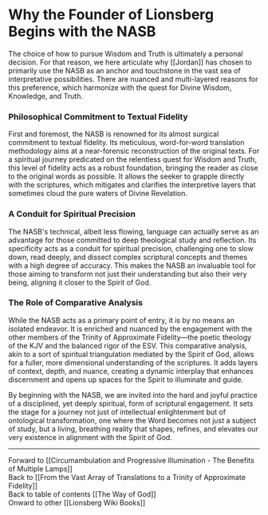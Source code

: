 # Why the Founder of Lionsberg Begins with the NASB

The choice of how to pursue Wisdom and Truth is ultimately a personal decision. For that reason, we here articulate why [[Jordan]] has chosen to primarily use the NASB as an anchor and touchstone in the vast sea of interpretative possibilities. There are nuanced and multi-layered reasons for this preference, which harmonize with the quest for Divine Wisdom, Knowledge, and Truth.

### Philosophical Commitment to Textual Fidelity

First and foremost, the NASB is renowned for its almost surgical commitment to textual fidelity. Its meticulous, word-for-word translation methodology aims at a near-forensic reconstruction of the original texts. For a spiritual journey predicated on the relentless quest for Wisdom and Truth, this level of fidelity acts as a robust foundation, bringing the reader as close to the original words as possible. It allows the seeker to grapple directly with the scriptures, which mitigates and clarifies the interpretive layers that sometimes cloud the pure waters of Divine Revelation.

### A Conduit for Spiritual Precision

The NASB's technical, albeit less flowing, language can actually serve as an advantage for those committed to deep theological study and reflection. Its specificity acts as a conduit for spiritual precision, challenging one to slow down, read deeply, and dissect complex scriptural concepts and themes with a high degree of accuracy. This makes the NASB an invaluable tool for those aiming to transform not just their understanding but also their very being, aligning it closer to the Spirit of God.

### The Role of Comparative Analysis

While the NASB acts as a primary point of entry, it is by no means an isolated endeavor. It is enriched and nuanced by the engagement with the other members of the Trinity of Approximate Fidelity—the poetic theology of the KJV and the balanced rigor of the ESV. This comparative analysis, akin to a sort of spiritual triangulation mediated by the Spirit of God, allows for a fuller, more dimensional understanding of the scriptures. It adds layers of context, depth, and nuance, creating a dynamic interplay that enhances discernment and opens up spaces for the Spirit to illuminate and guide.

By beginning with the NASB, we are invited into the hard and joyful practice of a disciplined, yet deeply spiritual, form of scriptural engagement. It sets the stage for a journey not just of intellectual enlightenment but of ontological transformation, one where the Word becomes not just a subject of study, but a living, breathing reality that shapes, refines, and elevates our very existence in alignment with the Spirit of God.

_____

Forward to [[Circumambulation and Progressive Illumination - The Benefits of Multiple Lamps]]  
Back to [[From the Vast Array of Translations to a Trinity of Approximate Fidelity]]  
Back to table of contents [[The Way of God]]  
Onward to other [[Lionsberg Wiki Books]]  



